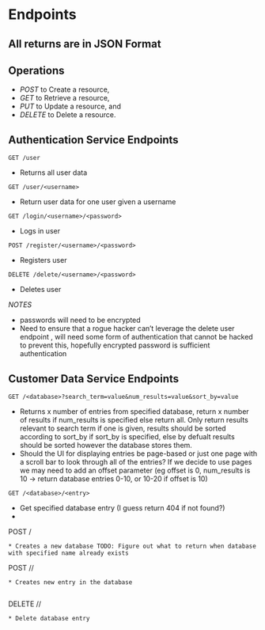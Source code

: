 # Endpoints
## All returns are in JSON Format
## Operations
* *POST* to Create a resource,
* *GET* to Retrieve a resource,
* *PUT* to Update a resource, and
* *DELETE* to Delete a resource.

## Authentication Service Endpoints
```
GET /user
```
* Returns all user data

```
GET /user/<username>
```
* Return user data for one user given a username

```
GET /login/<username>/<password>
```
* Logs in user

```
POST /register/<username>/<password>
```
* Registers user
```
DELETE /delete/<username>/<password>
```
* Deletes user

*NOTES*
* passwords will need to be encrypted
* Need to ensure that a rogue hacker can’t leverage the delete user endpoint , will need some form of authentication that cannot be hacked to prevent this, hopefully encrypted password is sufficient authentication

## Customer Data Service Endpoints

```
GET /<database>?search_term=value&num_results=value&sort_by=value
```
* Returns x number of entries from specified database, return x number of results if num_results  is specified else return all. Only return results relevant to search term if one is given, results should be sorted according to sort_by if sort_by is specified, else by defualt results should be sorted however the database stores them.
* Should the UI for displaying entries be page-based or just one page with a scroll bar to look through all of the entries? If we decide to use pages we may need to add an offset parameter (eg offset is 0, num_results is 10 -> return database entries 0-10, or 10-20 if offset is 10)

```
GET /<database>/<entry>
```
* Get specified database entry (I guess return 404 if not found?)
*
POST /<database>
```
* Creates a new database TODO: Figure out what to return when database with specified name already exists

```
POST /<database>/<entry>
```
* Creates new entry in the database
  
```
DELETE /<database>/<entry>
```
* Delete database entry
  
